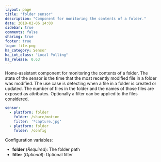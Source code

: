 ```yaml
---
layout: page
title: "folder sensor"
description: "Component for monitoring the contents of a folder."
date: 2018-02-06 14:00
sidebar: true
comments: false
sharing: true
footer: true
logo: file.png
ha_category: Sensor
ha_iot_class: "Local Polling"
ha_release: 0.63
---
```


Home-assistant component for monitoring the contents of a folder.
The state of the sensor is the time that the most recently modified file in a folder was modified. The use case is detecting when a file in a folder is created or updated. The number of files in the folder and the names of those files are exposed as attributes. Optionally a filter can be applied to the files considered.

```yaml
sensor:
  - platform: folder
    folder: /share/motion
    filter: '*capture.jpg'
  - platform: folder
    folder: /config
```

Configuration variables:

- **folder** (*Required*): The folder path
- **filter** (*Optional*): Optional filter
